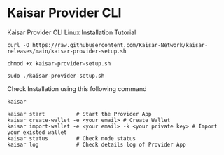 
# Kaisar Provider CLI

Kaisar Provider CLI Linux Installation Tutorial

```
curl -O https://raw.githubusercontent.com/Kaisar-Network/kaisar-releases/main/kaisar-provider-setup.sh
```


```
chmod +x kaisar-provider-setup.sh
```

```
sudo ./kaisar-provider-setup.sh
```

Check Installation using this following command

```
kaisar
```

```
kaisar start          # Start the Provider App
kaisar create-wallet -e <your email> # Create Wallet
kaisar import-wallet -e <your email> -k <your private key> # Import your existed wallet
kaisar status         # Check node status
kaisar log            # Check details log of Provider App
```
